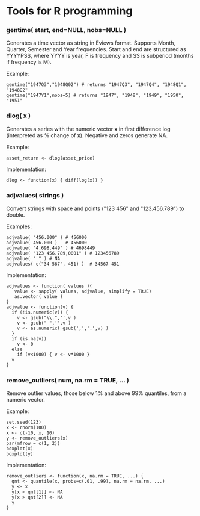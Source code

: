 
# Tools for R programming

### gentime( start, end=NULL, nobs=NULL )
Generates a time vector as string in Eviews format. Supports Month, Quarter, Semester and Year frequencies.
Start and end are structured as YYYYPSS, where YYYY is year, F is frequency and SS is subperiod (months if frequency is M). 

Example: 
```
gentime("1947Q3","1948Q02") # returns "1947Q3", "1947Q4", "1948Q1", "1948Q2"
gentime("1947Y1",nobs=5) # returns "1947", "1948", "1949", "1950", "1951"
```

### dlog( x ) 
Generates a series with the numeric vector **x** in first difference log (interpreted as % change of **x**).
Negative and zeros generate NA.

Example: 
```
asset_return <- dlog(asset_price)
```
Implementation:
```
dlog <- function(x) { diff(log(x)) } 
```

### adjvalues( strings )
Convert strings with space and points ("123 456" and "123.456.789") to double.

Examples:
```
adjvalue( "456.000" ) # 456000
adjvalue( 456.000 )   # 456000
adjvalue( "4.698.449" ) # 4698449
adjvalue( "123 456.789,0001" ) # 123456789
adjvalue( " " ) # NA
adjvalues( c("34 567", 451) )  # 34567 451
```
Implementation:
```
adjvalues <- function( values ){
   value <- sapply( values, adjvalue, simplify = TRUE)
   as.vector( value )
}
adjvalue <- function(v) {
  if (!is.numeric(v)) {
    v <- gsub("\\.",'',v ) 
    v <- gsub(" ",'',v ) 
    v <- as.numeric( gsub(',','.',v) )
  }
  if (is.na(v)) 
    v <- 0
  else 
    if (v<1000) { v <- v*1000 }
  v
}
```

### remove_outliers( num, na.rm = TRUE, ... )
Remove outlier values, those below 1% and above 99% quantiles, from a numeric vector. 

Example:
```
set.seed(123)
x <- rnorm(100)
x <- c(-10, x, 10)
y <- remove_outliers(x)
par(mfrow = c(1, 2))
boxplot(x)
boxplot(y)
```
Implementation:
```
remove_outliers <- function(x, na.rm = TRUE, ...) {
  qnt <- quantile(x, probs=c(.01, .99), na.rm = na.rm, ...)  
  y <- x
  y[x < qnt[1]] <- NA
  y[x > qnt[2]] <- NA
  y
}
```
